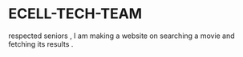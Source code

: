 # ECELL-TECH-TEAM

respected seniors , I am making a website on searching a movie and fetching its results .

